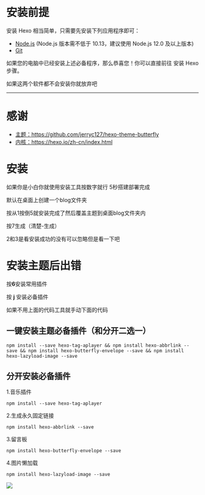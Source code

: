 # 安装前提

安装 Hexo 相当简单，只需要先安装下列应用程序即可：

- [Node.js](http://nodejs.org/) (Node.js 版本需不低于 10.13，建议使用 Node.js 12.0 及以上版本)
- [Git](http://git-scm.com/)

如果您的电脑中已经安装上述必备程序，那么恭喜您！你可以直接前往 安装 Hexo 步骤。

如果这两个软件都不会安装你就放弃吧

----
# 感谢
- [主题：](https://github.com/jerryc127/hexo-theme-butterfly)https://github.com/jerryc127/hexo-theme-butterfly
- [内核：](https://hexo.io/zh-cn/index.html)https://hexo.io/zh-cn/index.html


# 安装
如果你是小白你就使用安装工具按数字就行
5秒搭建部署完成


默认在桌面上创建一个blog文件夹

按从1按倒5就安装完成了然后覆盖主题到桌面blog文件夹内

按7生成（清楚-生成）

2和3是看安装成功的没有可以忽略但是看一下吧

# 安装主题后出错

按**6**安装常用插件

按 **j** 安装必备插件





如果不用上面的代码工具就手动下面的代码



## 一键安装主题必备插件（和分开二选一）

~~~
npm install --save hexo-tag-aplayer && npm install hexo-abbrlink --save && npm install hexo-butterfly-envelope --save && npm install hexo-lazyload-image --save
~~~

## 分开安装必备插件

1.音乐插件

 ~~~
npm install --save hexo-tag-aplayer
 ~~~

2.生成永久固定链接 

~~~
npm install hexo-abbrlink --save
~~~

3.留言板 

~~~
npm install hexo-butterfly-envelope --save
~~~

4.图片懒加载 

~~~
npm install hexo-lazyload-image --save
~~~


![](https://s2.loli.net/2022/11/14/thB3auFOdvHJWEU.webp)
